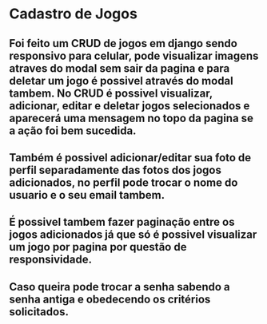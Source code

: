# Cadastro de Jogos

## Foi feito um CRUD de jogos em django sendo responsivo para celular, pode visualizar imagens atraves do modal sem sair da pagina e para deletar um jogo é possivel através do modal tambem. No CRUD é possivel visualizar, adicionar, editar e deletar jogos selecionados e aparecerá uma mensagem no topo da pagina se a ação foi bem sucedida.

## Também é possivel adicionar/editar sua foto de perfil separadamente das fotos dos jogos adicionados, no perfil pode trocar o nome do usuario e o seu email tambem.

## É possivel tambem fazer paginação entre os jogos adicionados já que só é possivel visualizar um jogo por pagina por questão de responsividade.

## Caso queira pode trocar a senha sabendo a senha antiga e obedecendo os critérios solicitados.
